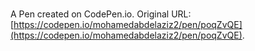 # 

A Pen created on CodePen.io. Original URL: [https://codepen.io/mohamedabdelaziz2/pen/poqZvQE](https://codepen.io/mohamedabdelaziz2/pen/poqZvQE).

